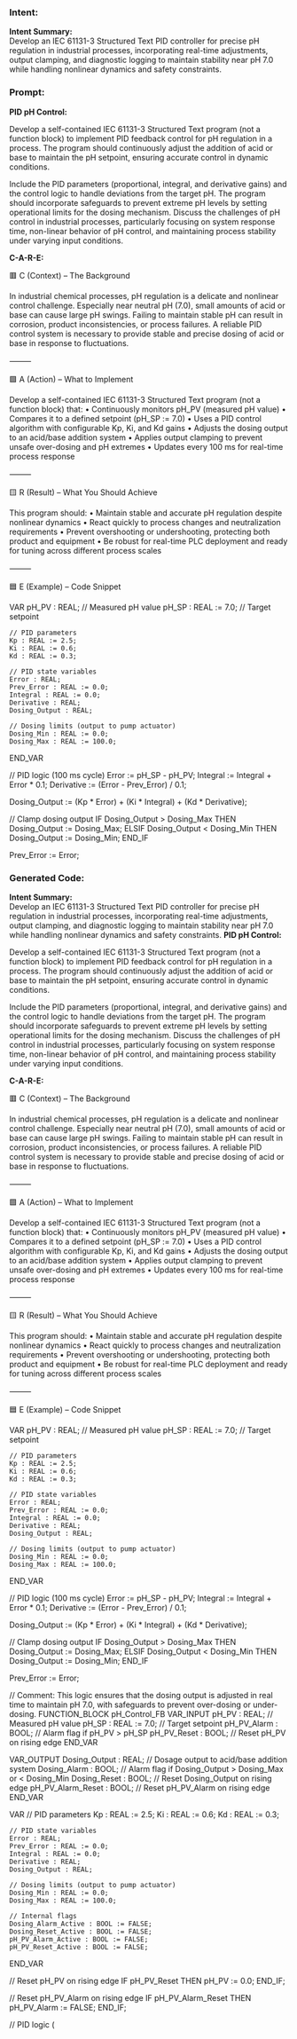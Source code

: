 ### Intent:
**Intent Summary:**  
Develop an IEC 61131-3 Structured Text PID controller for precise pH regulation in industrial processes, incorporating real-time adjustments, output clamping, and diagnostic logging to maintain stability near pH 7.0 while handling nonlinear dynamics and safety constraints.

### Prompt:
**PID pH Control:**

Develop a self-contained IEC 61131-3 Structured Text program (not a function block) to implement PID feedback control for pH regulation in a process. The program should continuously adjust the addition of acid or base to maintain the pH setpoint, ensuring accurate control in dynamic conditions.

Include the PID parameters (proportional, integral, and derivative gains) and the control logic to handle deviations from the target pH. The program should incorporate safeguards to prevent extreme pH levels by setting operational limits for the dosing mechanism. Discuss the challenges of pH control in industrial processes, particularly focusing on system response time, non-linear behavior of pH control, and maintaining process stability under varying input conditions.

**C-A-R-E:**

🟥 C (Context) – The Background

In industrial chemical processes, pH regulation is a delicate and nonlinear control challenge. Especially near neutral pH (7.0), small amounts of acid or base can cause large pH swings. Failing to maintain stable pH can result in corrosion, product inconsistencies, or process failures. A reliable PID control system is necessary to provide stable and precise dosing of acid or base in response to fluctuations.

⸻

🟩 A (Action) – What to Implement

Develop a self-contained IEC 61131-3 Structured Text program (not a function block) that:
	•	Continuously monitors pH_PV (measured pH value)
	•	Compares it to a defined setpoint (pH_SP := 7.0)
	•	Uses a PID control algorithm with configurable Kp, Ki, and Kd gains
	•	Adjusts the dosing output to an acid/base addition system
	•	Applies output clamping to prevent unsafe over-dosing and pH extremes
	•	Updates every 100 ms for real-time process response

⸻

🟨 R (Result) – What You Should Achieve

This program should:
	•	Maintain stable and accurate pH regulation despite nonlinear dynamics
	•	React quickly to process changes and neutralization requirements
	•	Prevent overshooting or undershooting, protecting both product and equipment
	•	Be robust for real-time PLC deployment and ready for tuning across different process scales

⸻

🟦 E (Example) – Code Snippet

VAR
    pH_PV : REAL;                    // Measured pH value
    pH_SP : REAL := 7.0;             // Target setpoint

    // PID parameters
    Kp : REAL := 2.5;
    Ki : REAL := 0.6;
    Kd : REAL := 0.3;

    // PID state variables
    Error : REAL;
    Prev_Error : REAL := 0.0;
    Integral : REAL := 0.0;
    Derivative : REAL;
    Dosing_Output : REAL;

    // Dosing limits (output to pump actuator)
    Dosing_Min : REAL := 0.0;
    Dosing_Max : REAL := 100.0;
END_VAR

// PID logic (100 ms cycle)
Error := pH_SP - pH_PV;
Integral := Integral + Error * 0.1;
Derivative := (Error - Prev_Error) / 0.1;

Dosing_Output := (Kp * Error) + (Ki * Integral) + (Kd * Derivative);

// Clamp dosing output
IF Dosing_Output > Dosing_Max THEN
    Dosing_Output := Dosing_Max;
ELSIF Dosing_Output < Dosing_Min THEN
    Dosing_Output := Dosing_Min;
END_IF

Prev_Error := Error;

### Generated Code:
**Intent Summary:**  
Develop an IEC 61131-3 Structured Text PID controller for precise pH regulation in industrial processes, incorporating real-time adjustments, output clamping, and diagnostic logging to maintain stability near pH 7.0 while handling nonlinear dynamics and safety constraints.
**PID pH Control:**

Develop a self-contained IEC 61131-3 Structured Text program (not a function block) to implement PID feedback control for pH regulation in a process. The program should continuously adjust the addition of acid or base to maintain the pH setpoint, ensuring accurate control in dynamic conditions.

Include the PID parameters (proportional, integral, and derivative gains) and the control logic to handle deviations from the target pH. The program should incorporate safeguards to prevent extreme pH levels by setting operational limits for the dosing mechanism. Discuss the challenges of pH control in industrial processes, particularly focusing on system response time, non-linear behavior of pH control, and maintaining process stability under varying input conditions.

**C-A-R-E:**

🟥 C (Context) – The Background

In industrial chemical processes, pH regulation is a delicate and nonlinear control challenge. Especially near neutral pH (7.0), small amounts of acid or base can cause large pH swings. Failing to maintain stable pH can result in corrosion, product inconsistencies, or process failures. A reliable PID control system is necessary to provide stable and precise dosing of acid or base in response to fluctuations.

⸻

🟩 A (Action) – What to Implement

Develop a self-contained IEC 61131-3 Structured Text program (not a function block) that:
	•	Continuously monitors pH_PV (measured pH value)
	•	Compares it to a defined setpoint (pH_SP := 7.0)
	•	Uses a PID control algorithm with configurable Kp, Ki, and Kd gains
	•	Adjusts the dosing output to an acid/base addition system
	•	Applies output clamping to prevent unsafe over-dosing and pH extremes
	•	Updates every 100 ms for real-time process response

⸻

🟨 R (Result) – What You Should Achieve

This program should:
	•	Maintain stable and accurate pH regulation despite nonlinear dynamics
	•	React quickly to process changes and neutralization requirements
	•	Prevent overshooting or undershooting, protecting both product and equipment
	•	Be robust for real-time PLC deployment and ready for tuning across different process scales

⸻

🟦 E (Example) – Code Snippet

VAR
    pH_PV : REAL;                    // Measured pH value
    pH_SP : REAL := 7.0;             // Target setpoint

    // PID parameters
    Kp : REAL := 2.5;
    Ki : REAL := 0.6;
    Kd : REAL := 0.3;

    // PID state variables
    Error : REAL;
    Prev_Error : REAL := 0.0;
    Integral : REAL := 0.0;
    Derivative : REAL;
    Dosing_Output : REAL;

    // Dosing limits (output to pump actuator)
    Dosing_Min : REAL := 0.0;
    Dosing_Max : REAL := 100.0;
END_VAR

// PID logic (100 ms cycle)
Error := pH_SP - pH_PV;
Integral := Integral + Error * 0.1;
Derivative := (Error - Prev_Error) / 0.1;

Dosing_Output := (Kp * Error) + (Ki * Integral) + (Kd * Derivative);

// Clamp dosing output
IF Dosing_Output > Dosing_Max THEN
    Dosing_Output := Dosing_Max;
ELSIF Dosing_Output < Dosing_Min THEN
    Dosing_Output := Dosing_Min;
END_IF

Prev_Error := Error;

// Comment: This logic ensures that the dosing output is adjusted in real time to maintain pH 7.0, with safeguards to prevent over-dosing or under-dosing.
FUNCTION_BLOCK pH_Control_FB
VAR_INPUT
    pH_PV : REAL;                    // Measured pH value
    pH_SP : REAL := 7.0;             // Target setpoint
    pH_PV_Alarm : BOOL;              // Alarm flag if pH_PV > pH_SP
    pH_PV_Reset : BOOL;              // Reset pH_PV on rising edge
END_VAR

VAR_OUTPUT
    Dosing_Output : REAL;            // Dosage output to acid/base addition system
    Dosing_Alarm : BOOL;             // Alarm flag if Dosing_Output > Dosing_Max or < Dosing_Min
    Dosing_Reset : BOOL;             // Reset Dosing_Output on rising edge
    pH_PV_Alarm_Reset : BOOL;        // Reset pH_PV_Alarm on rising edge
END_VAR

VAR
    // PID parameters
    Kp : REAL := 2.5;
    Ki : REAL := 0.6;
    Kd : REAL := 0.3;

    // PID state variables
    Error : REAL;
    Prev_Error : REAL := 0.0;
    Integral : REAL := 0.0;
    Derivative : REAL;
    Dosing_Output : REAL;

    // Dosing limits (output to pump actuator)
    Dosing_Min : REAL := 0.0;
    Dosing_Max : REAL := 100.0;

    // Internal flags
    Dosing_Alarm_Active : BOOL := FALSE;
    Dosing_Reset_Active : BOOL := FALSE;
    pH_PV_Alarm_Active : BOOL := FALSE;
    pH_PV_Reset_Active : BOOL := FALSE;
END_VAR

// Reset pH_PV on rising edge
IF pH_PV_Reset THEN
    pH_PV := 0.0;
END_IF;

// Reset pH_PV_Alarm on rising edge
IF pH_PV_Alarm_Reset THEN
    pH_PV_Alarm := FALSE;
END_IF;

// PID logic (
